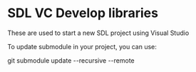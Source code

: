 # SDL VC Develop libraries

These are used to start a new SDL project using Visual Studio


To update submodule in your project, you can use:

git submodule update --recursive --remote